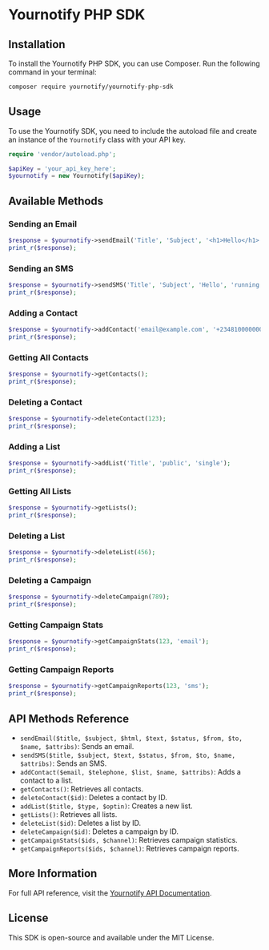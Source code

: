 # Yournotify PHP SDK

## Installation

To install the Yournotify PHP SDK, you can use Composer. Run the following command in your terminal:

```bash
composer require yournotify/yournotify-php-sdk
```

## Usage

To use the Yournotify SDK, you need to include the autoload file and create an instance of the `Yournotify` class with your API key.

```php
require 'vendor/autoload.php';

$apiKey = 'your_api_key_here';
$yournotify = new Yournotify($apiKey);
```

## Available Methods

### Sending an Email

```php
$response = $yournotify->sendEmail('Title', 'Subject', '<h1>Hello</h1>', 'Hello', 'running', 'sender@example.com', 'recipient@example.com', 'Name', ['key' => 'value']);
print_r($response);
```

### Sending an SMS

```php
$response = $yournotify->sendSMS('Title', 'Subject', 'Hello', 'running', 'SENDER_ID', '+2348100000000', 'Name', ['key' => 'value']);
print_r($response);
```

### Adding a Contact

```php
$response = $yournotify->addContact('email@example.com', '+2348100000000', 'list_id', 'Contact Name', ['key' => 'value']);
print_r($response);
```

### Getting All Contacts

```php
$response = $yournotify->getContacts();
print_r($response);
```

### Deleting a Contact

```php
$response = $yournotify->deleteContact(123);
print_r($response);
```

### Adding a List

```php
$response = $yournotify->addList('Title', 'public', 'single');
print_r($response);
```

### Getting All Lists

```php
$response = $yournotify->getLists();
print_r($response);
```

### Deleting a List

```php
$response = $yournotify->deleteList(456);
print_r($response);
```

### Deleting a Campaign

```php
$response = $yournotify->deleteCampaign(789);
print_r($response);
```

### Getting Campaign Stats

```php
$response = $yournotify->getCampaignStats(123, 'email');
print_r($response);
```

### Getting Campaign Reports

```php
$response = $yournotify->getCampaignReports(123, 'sms');
print_r($response);
```

## API Methods Reference

-   `sendEmail($title, $subject, $html, $text, $status, $from, $to, $name, $attribs)`: Sends an email.
-   `sendSMS($title, $subject, $text, $status, $from, $to, $name, $attribs)`: Sends an SMS.
-   `addContact($email, $telephone, $list, $name, $attribs)`: Adds a contact to a list.
-   `getContacts()`: Retrieves all contacts.
-   `deleteContact($id)`: Deletes a contact by ID.
-   `addList($title, $type, $optin)`: Creates a new list.
-   `getLists()`: Retrieves all lists.
-   `deleteList($id)`: Deletes a list by ID.
-   `deleteCampaign($id)`: Deletes a campaign by ID.
-   `getCampaignStats($ids, $channel)`: Retrieves campaign statistics.
-   `getCampaignReports($ids, $channel)`: Retrieves campaign reports.

## More Information

For full API reference, visit the [Yournotify API Documentation](https://api.yournotify.com/doc).

## License

This SDK is open-source and available under the MIT License.
